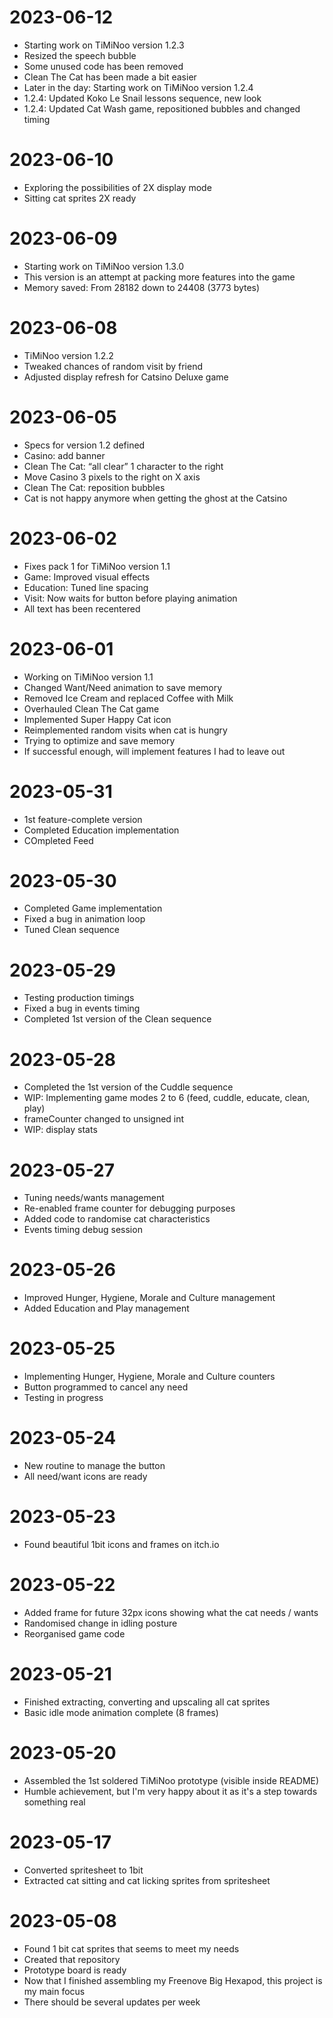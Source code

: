 # 2023-06-12
- Starting work on TiMiNoo version 1.2.3
- Resized the speech bubble
- Some unused code has been removed
- Clean The Cat has been made a bit easier
- Later in the day: Starting work on TiMiNoo version 1.2.4
- 1.2.4: Updated Koko Le Snail lessons sequence, new look
- 1.2.4: Updated Cat Wash game, repositioned bubbles and changed timing

# 2023-06-10
- Exploring the possibilities of 2X display mode
- Sitting cat sprites 2X ready

# 2023-06-09
- Starting work on TiMiNoo version 1.3.0
- This version is an attempt at packing more features into the game
- Memory saved: From 28182 down to 24408 (3773 bytes)

# 2023-06-08
- TiMiNoo version 1.2.2
- Tweaked chances of random visit by friend
- Adjusted display refresh for Catsino Deluxe game

# 2023-06-05
- Specs for version 1.2 defined
- Casino: add banner
- Clean The Cat: “all clear” 1 character to the right
- Move Casino 3 pixels to the right on X axis
- Clean The Cat: reposition bubbles
- Cat is not happy anymore when getting the ghost at the Catsino

# 2023-06-02
- Fixes pack 1 for TiMiNoo version 1.1
- Game: Improved visual effects
- Education: Tuned line spacing
- Visit: Now waits for button before playing animation
- All text has been recentered

# 2023-06-01
- Working on TiMiNoo version 1.1
- Changed Want/Need animation to save memory
- Removed Ice Cream and replaced Coffee with Milk
- Overhauled Clean The Cat game
- Implemented Super Happy Cat icon
- Reimplemented random visits when cat is hungry
- Trying to optimize and save memory
- If successful enough, will implement features I had to leave out

# 2023-05-31
- 1st feature-complete version
- Completed Education implementation
- COmpleted Feed 

# 2023-05-30
- Completed Game implementation
- Fixed a bug in animation loop
- Tuned Clean sequence

# 2023-05-29
- Testing production timings
- Fixed a bug in events timing
- Completed 1st version of the Clean sequence

# 2023-05-28
- Completed the 1st version of the Cuddle sequence
- WIP: Implementing game modes 2 to 6 (feed, cuddle, educate, clean, play)
- frameCounter changed to unsigned int
- WIP: display stats

# 2023-05-27
- Tuning needs/wants management
- Re-enabled frame counter for debugging purposes
- Added code to randomise cat characteristics
- Events timing debug session

# 2023-05-26
- Improved Hunger, Hygiene, Morale and Culture management
- Added Education and Play management

# 2023-05-25
- Implementing Hunger, Hygiene, Morale and Culture counters
- Button programmed to cancel any need
- Testing in progress

# 2023-05-24
- New routine to manage the button
- All need/want icons are ready

# 2023-05-23
- Found beautiful 1bit icons and frames on itch.io

# 2023-05-22
- Added frame for future 32px icons showing what the cat needs / wants
- Randomised change in idling posture
- Reorganised game code

# 2023-05-21
- Finished extracting, converting and upscaling all cat sprites
- Basic idle mode animation complete (8 frames)

# 2023-05-20
- Assembled the 1st soldered TiMiNoo prototype (visible inside README)
- Humble achievement, but I'm very happy about it as it's a step towards something real

# 2023-05-17
- Converted spritesheet to 1bit
- Extracted cat sitting and cat licking sprites from spritesheet

# 2023-05-08
- Found 1 bit cat sprites that seems to meet my needs
- Created that repository
- Prototype board is ready
- Now that I finished assembling my Freenove Big Hexapod, this project is my main focus
- There should be several updates per week
